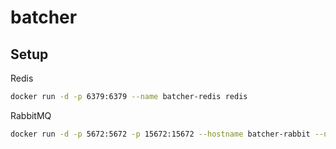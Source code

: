 # batcher

## Setup

Redis

```bash
docker run -d -p 6379:6379 --name batcher-redis redis
```

RabbitMQ

```bash
docker run -d -p 5672:5672 -p 15672:15672 --hostname batcher-rabbit --name batcher-rabbit rabbitmq:3-management
```
